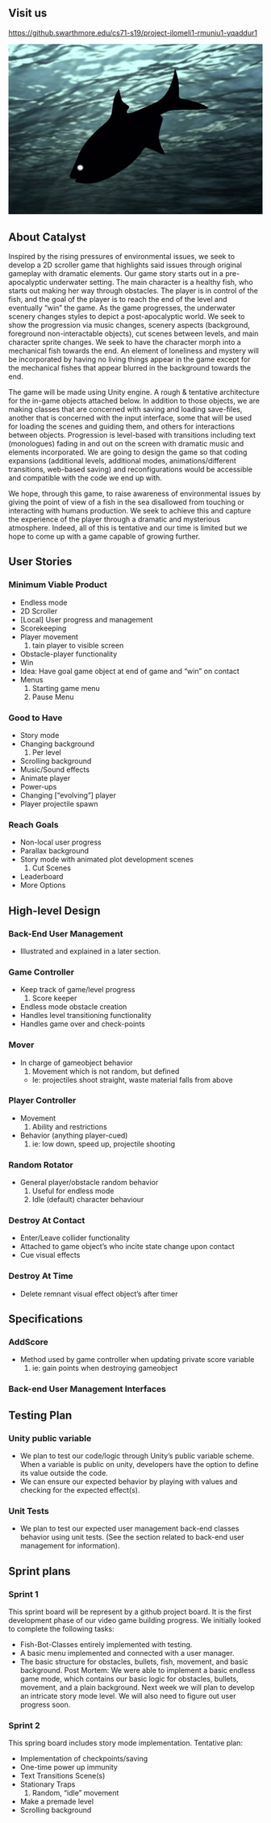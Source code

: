 

## Visit us
<a href="Swarthmore Github Enterprise">https://github.swarthmore.edu/cs71-s19/project-ilomeli1-rmuniu1-yqaddur1</a>

![](images/fishbot.png)

## About Catalyst

Inspired by the rising pressures of environmental issues, we seek to develop a 2D scroller game that highlights said issues through original gameplay with dramatic elements. Our game story starts out in a pre-apocalyptic underwater setting. The main character is a healthy fish, who starts out making her way through obstacles. The player is in control of the fish, and the goal of the player is to reach the end of the level and eventually “win” the game. As the game progresses, the underwater scenery changes styles to depict a post-apocalyptic world. We seek to show the progression via music changes, scenery aspects (background, foreground non-interactable objects), cut scenes between levels, and main character sprite changes. We seek to have the character morph into a mechanical fish towards the end. An element of loneliness and mystery will be incorporated by having no living things appear in the game except for the mechanical fishes that appear blurred in the background towards the end.

The game will be made using Unity engine. A rough & tentative architecture for the in-game objects attached below. In addition to those objects, we are making classes that are concerned with saving and loading save-files, another that is concerned with the input interface, some that will be used for loading the scenes and guiding them, and others for interactions between objects. Progression is level-based with transitions including text (monologues) fading in and out on the screen with dramatic music and elements incorporated. We are going to design the game so that coding expansions (additional levels, additional modes, animations/different transitions, web-based saving) and reconfigurations would be accessible and compatible with the code we end up with.

We hope, through this game, to raise awareness of environmental issues by giving the point of view of a fish in the sea disallowed from touching or interacting with humans production. We seek to achieve this and capture the experience of the player through a dramatic and mysterious atmosphere. Indeed, all of this is tentative and our time is limited but we hope to come up with a game capable of growing further.

## User Stories

### Minimum Viable Product
- Endless mode 
- 2D Scroller
- [Local] User progress and management
- Scorekeeping
- Player movement
  1. tain player to visible screen
- Obstacle-player functionality
- Win
 - Idea: Have goal game object at end of game and “win” on contact
- Menus
  1. Starting game menu
  2. Pause Menu

### Good to Have
- Story mode
- Changing background
  1. Per level
- Scrolling background
- Music/Sound effects
- Animate player
- Power-ups
- Changing [“evolving”] player
- Player projectile spawn

### Reach Goals
- Non-local user progress
- Parallax background
- Story mode with animated plot development scenes 
  1. Cut Scenes
- Leaderboard
- More Options

## High-level Design

### Back-End User Management
- Illustrated and explained in a later section.
### Game Controller 
- Keep track of game/level progress
  1. Score keeper
- Endless mode obstacle creation
- Handles level transitioning functionality
- Handles game over and check-points
### Mover
- In charge of gameobject behavior
  1. Movement which is not random, but defined
    - Ie: projectiles shoot straight, waste material falls from above
### Player Controller
- Movement 
  1. Ability and restrictions
- Behavior (anything player-cued)
  1. ie: low down, speed up, projectile shooting
### Random Rotator
- General player/obstacle random behavior
  1. Useful for endless mode
  2. Idle (default) character behaviour
### Destroy At Contact
- Enter/Leave collider functionality
- Attached to game object’s who incite state change upon contact
- Cue visual effects
### Destroy At Time
- Delete remnant visual effect object’s after timer

## Specifications

### AddScore
  - Method used by game controller when updating private score variable
    1. ie: gain points when destroying gameobject
### Back-end User Management Interfaces

## Testing Plan

### Unity public variable
- We plan to test our code/logic through Unity’s public variable scheme. When a variable is public on unity, developers have the option to define its value outside the code. 
- We can ensure our expected behavior by playing with values and checking for the expected effect(s).
### Unit Tests
- We plan to test our expected user management back-end classes behavior using unit tests. (See the section related to back-end user management for information).

## Sprint plans
### Sprint 1
This sprint board will be represent by a github project board. It is the first development phase of our video game building progress. We initially looked to complete the following tasks:
- Fish-Bot-Classes entirely implemented with testing.
- A basic menu implemented and connected with a user manager.
- The basic structure for obstacles, bullets, fish, movement, and basic background.
Post Mortem: We were able to implement a basic endless game mode, which contains our basic logic for obstacles, bullets, movement, and a plain background. Next week we will plan to develop an intricate story mode level. We will also need to figure out user progress soon.

### Sprint 2
This spring board includes story mode implementation. Tentative plan:
- Implementation of checkpoints/saving
- One-time power up immunity 
- Text Transitions Scene(s)
- Stationary Traps
  1. Random, “idle” movement
- Make a premade level
- Scrolling background





